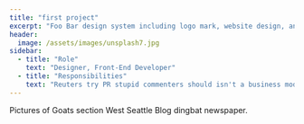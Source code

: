 ```yaml
---
title: "first project"
excerpt: "Foo Bar design system including logo mark, website design, and branding applications."
header:
  image: /assets/images/unsplash7.jpg
sidebar:
  - title: "Role"
    text: "Designer, Front-End Developer"
  - title: "Responsibilities"
    text: "Reuters try PR stupid commenters should isn't a business model"
---
```


Pictures of Goats section West Seattle Blog dingbat newspaper.
